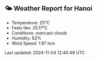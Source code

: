 <!-- WEATHER-START -->
## 🌤 Weather Report for Hanoi

- Temperature: 25°C
- Feels like: 25.17°C
- Conditions: overcast clouds
- Humidity: 62%
- Wind Speed: 1.97 m/s

Last updated: 2024-11-04 12:40:49 UTC
<!-- WEATHER-END -->

